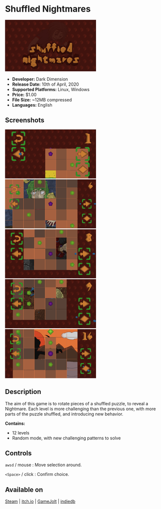 # Shuffled Nightmares

![Shuffled Nightmares icon](../images/shuffled_nightmares/cover.png "Shuffled Nightmares cover")

* **Developer:** Dark Dimension
* **Release Date:** 10th of April, 2020
* **Supported Platforms:** Linux, Windows
* **Price:** $1.00
* **File Size:** ~12MB compressed
* **Languages:** English

## Screenshots

![Shuffled Nightmares screenshot 1](../images/shuffled_nightmares/screenshot_0.png "Screenshot 1")
![Shuffled Nightmares screenshot 2](../images/shuffled_nightmares/screenshot_1.png "Screenshot 2")
![Shuffled Nightmares screenshot 3](../images/shuffled_nightmares/screenshot_2.png "Screenshot 3")
![Shuffled Nightmares screenshot 4](../images/shuffled_nightmares/screenshot_3.png "Screenshot 4")
![Shuffled Nightmares screenshot 5](../images/shuffled_nightmares/screenshot_4.png "Screenshot 5")

## Description

The aim of this game is to rotate pieces of a shuffled puzzle, to reveal a Nightmare. Each level is more challenging than the previous one, with more parts of the puzzle shuffled, and introducing new behavior.

**Contains:**

* 12 levels
* Random mode, with new challenging patterns to solve

## Controls

`awsd` / mouse : Move selection around.

`<Space>` / click : Confirm choice.

## Available on

<a class="button" href="https://store.steampowered.com/app/1289510">Steam</a> |
<a class="button" href="https://darkdimension.itch.io/shuffled-nightmares">itch.io</a> |
<a class="button" href="https://gamejolt.com/games/shuffled_nightmares/484001">GameJolt</a> |
<a class="button" href="https://www.indiedb.com/games/shuffled-nightmares">indiedb</a>
